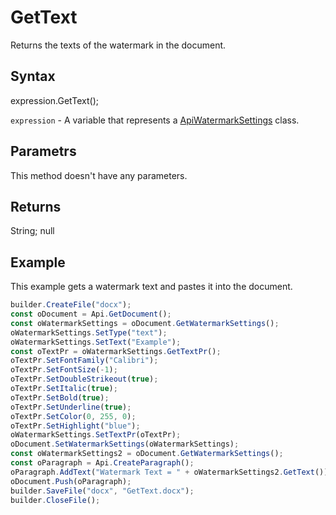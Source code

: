 # GetText

Returns the texts of the watermark in the document.

## Syntax

expression.GetText();

`expression` - A variable that represents a [ApiWatermarkSettings](../ApiWatermarkSettings.md) class.

## Parametrs

This method doesn't have any parameters.

## Returns

String; null

## Example

This example gets a watermark text and pastes it into the document.

```javascript
builder.CreateFile("docx");
const oDocument = Api.GetDocument();
const oWatermarkSettings = oDocument.GetWatermarkSettings();
oWatermarkSettings.SetType("text");
oWatermarkSettings.SetText("Example");
const oTextPr = oWatermarkSettings.GetTextPr();
oTextPr.SetFontFamily("Calibri");
oTextPr.SetFontSize(-1);
oTextPr.SetDoubleStrikeout(true);
oTextPr.SetItalic(true);
oTextPr.SetBold(true);
oTextPr.SetUnderline(true);
oTextPr.SetColor(0, 255, 0);
oTextPr.SetHighlight("blue");
oWatermarkSettings.SetTextPr(oTextPr);
oDocument.SetWatermarkSettings(oWatermarkSettings);
const oWatermarkSettings2 = oDocument.GetWatermarkSettings();
const oParagraph = Api.CreateParagraph();
oParagraph.AddText("Watermark Text = " + oWatermarkSettings2.GetText());
oDocument.Push(oParagraph);
builder.SaveFile("docx", "GetText.docx");
builder.CloseFile();
```